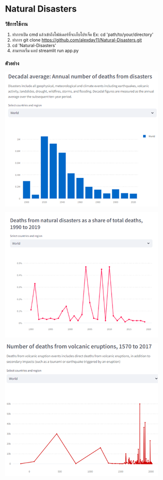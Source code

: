 # Natural Disasters

### วิธีการใช้งาน

1. ทำการเปิด cmd แล้วเข้าถึงโฟล์เดอร์ที่จะเก็บโปรเจ็ค Ex: cd 'path/to/your/directory'
2. ทำการ git clone https://github.com/alexday11/Natural-Disasters.git
3. cd 'Natural-Disasters'
4. สามารถเริ่ม แอป streamlit run app.py

### ตัวอย่าง
![example1](disaster1.png)

![example2](disaster2.png)

![example3](disaster3.png)